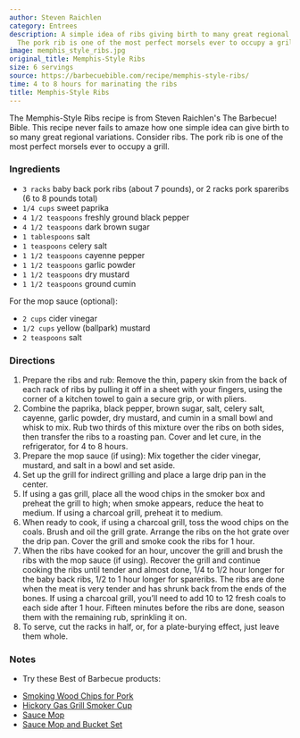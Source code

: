 ```yaml
---
author: Steven Raichlen
category: Entrees
description: A simple idea of ribs giving birth to many great regional variations.
  The pork rib is one of the most perfect morsels ever to occupy a grill.
image: memphis_style_ribs.jpg
original_title: Memphis-Style Ribs
size: 6 servings
source: https://barbecuebible.com/recipe/memphis-style-ribs/
time: 4 to 8 hours for marinating the ribs
title: Memphis-Style Ribs
---
```

The Memphis-Style Ribs recipe is from Steven Raichlen's The Barbecue! Bible. This recipe never fails to amaze how one simple idea can give birth to so many great regional variations. Consider ribs. The pork rib is one of the most perfect morsels ever to occupy a grill.

### Ingredients

* `3 racks` baby back pork ribs (about 7 pounds), or 2 racks pork spareribs (6 to 8 pounds total)
* `1/4 cups` sweet paprika
* `4 1/2 teaspoons` freshly ground black pepper
* `4 1/2 teaspoons` dark brown sugar
* `1 tablespoons` salt
* `1 teaspoons` celery salt
* `1 1/2 teaspoons` cayenne pepper
* `1 1/2 teaspoons` garlic powder
* `1 1/2 teaspoons` dry mustard
* `1 1/2 teaspoons` ground cumin

For the mop sauce (optional):
* `2 cups` cider vinegar
* `1/2 cups` yellow (ballpark) mustard
* `2 teaspoons` salt

### Directions

1. Prepare the ribs and rub: Remove the thin, papery skin from the back of each rack of ribs by pulling it off in a sheet with your fingers, using the corner of a kitchen towel to gain a secure grip, or with pliers.
2. Combine the paprika, black pepper, brown sugar, salt, celery salt, cayenne, garlic powder, dry mustard, and cumin in a small bowl and whisk to mix. Rub two thirds of this mixture over the ribs on both sides, then transfer the ribs to a roasting pan. Cover and let cure, in the refrigerator, for 4 to 8 hours.
3. Prepare the mop sauce (if using): Mix together the cider vinegar, mustard, and salt in a bowl and set aside.
4. Set up the grill for indirect grilling and place a large drip pan in the center.
5. If using a gas grill, place all the wood chips in the smoker box and preheat the grill to high; when smoke appears, reduce the heat to medium. If using a charcoal grill, preheat it to medium.
6. When ready to cook, if using a charcoal grill, toss the wood chips on the coals. Brush and oil the grill grate. Arrange the ribs on the hot grate over the drip pan. Cover the grill and smoke cook the ribs for 1 hour.
7. When the ribs have cooked for an hour, uncover the grill and brush the ribs with the mop sauce (if using). Recover the grill and continue cooking the ribs until tender and almost done, 1/4 to 1/2 hour longer for the baby back ribs, 1/2 to 1 hour longer for spareribs. The ribs are done when the meat is very tender and has shrunk back from the ends of the bones. If using a charcoal grill, you’ll need to add 10 to 12 fresh coals to each side after 1 hour. Fifteen minutes before the ribs are done, season them with the remaining rub, sprinkling it on.
8. To serve, cut the racks in half, or, for a plate-burying effect, just leave them whole.

### Notes

- Try these Best of Barbecue products:

* [Smoking Wood Chips for Pork](http://barbecuebible.com/product/best-of-barbecue-smoking-wood-chips-for-pork/)
* [Hickory Gas Grill Smoker Cup](http://barbecuebible.com/product/disposable-gas-grill-smoker-box-with-hickory-wood-chips/)
* [Sauce Mop](http://barbecuebible.com/product/best-barbecue-barbecue-sauce-mop/)
* [Sauce Mop and Bucket Set](http://barbecuebible.com/product/best-barbecue-sauce-mop-bucket-set/)